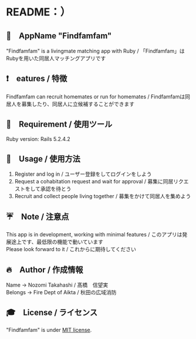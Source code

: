 # README：）

## 📱　AppName "Findfamfam"
 
"Findfamfam" is a livingmate matching app with Ruby / 「Findfamfam」はRubyを用いた同居人マッチングアプリです
 
## ❗️　eatures / 特徴
 
Findfamfam can recruit homemates or run for homemates / Findfamfamは同居人を募集したり、同居人に立候補することができます
 
## 🔨　Requirement / 使用ツール

Ruby version: Rails 5.2.4.2
 
## 📗　Usage / 使用方法

1. Register and log in / ユーザー登録をしてログインをしよう  
2. Request a cohabitation request and wait for approval / 募集に同居リクエストをして承認を待とう  
3. Recruit and collect people living together / 募集をかけて同居人を集めよう  
 
## ☔️　Note / 注意点
 
This app is in development, working with minimal features / このアプリは発展途上です、最低限の機能で動いています  
Please look forward to it / これからに期待してください

## 🔥　Author / 作成情報
 
Name → Nozomi Takahashi / 髙橋　信望実  
Belongs → Fire Dept of Aikta / 秋田の広域消防
 
## 🎓　License / ライセンス
 
"Findfamfam" is under [MIT license](https://en.wikipedia.org/wiki/MIT_License).
